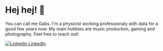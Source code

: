 # Hej hej! 👋

You can call me Gabs. I'm a physicist working professionaly with data for a good few years now. My main hobbies are music production, gaming and photography. Feel free to reach out!

[![Linkedin](https://i.stack.imgur.com/gVE0j.png) LinkedIn](https://www.linkedin.com/in/grfreitas/)&nbsp;
